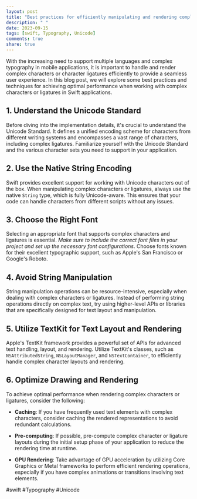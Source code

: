 ```yaml
---
layout: post
title: "Best practices for efficiently manipulating and rendering complex characters or character ligatures in Swift applications"
description: " "
date: 2023-09-15
tags: [swift, Typography, Unicode]
comments: true
share: true
---
```


With the increasing need to support multiple languages and complex typography in mobile applications, it is important to handle and render complex characters or character ligatures efficiently to provide a seamless user experience. In this blog post, we will explore some best practices and techniques for achieving optimal performance when working with complex characters or ligatures in Swift applications.

## 1. Understand the Unicode Standard

Before diving into the implementation details, it's crucial to understand the Unicode Standard. It defines a unified encoding scheme for characters from different writing systems and encompasses a vast range of characters, including complex ligatures. Familiarize yourself with the Unicode Standard and the various character sets you need to support in your application.

## 2. Use the Native String Encoding

Swift provides excellent support for working with Unicode characters out of the box. When manipulating complex characters or ligatures, always use the native `String` type, which is fully Unicode-aware. This ensures that your code can handle characters from different scripts without any issues.

## 3. Choose the Right Font

Selecting an appropriate font that supports complex characters and ligatures is essential. *Make sure to include the correct font files in your project and set up the necessary font configurations*. Choose fonts known for their excellent typographic support, such as Apple's San Francisco or Google's Roboto.

## 4. Avoid String Manipulation

String manipulation operations can be resource-intensive, especially when dealing with complex characters or ligatures. Instead of performing string operations directly on complex text, try using higher-level APIs or libraries that are specifically designed for text layout and manipulation.

## 5. Utilize TextKit for Text Layout and Rendering

Apple's TextKit framework provides a powerful set of APIs for advanced text handling, layout, and rendering. Utilize TextKit's classes, such as `NSAttributedString`, `NSLayoutManager`, and `NSTextContainer`, to efficiently handle complex character layouts and rendering.

## 6. Optimize Drawing and Rendering

To achieve optimal performance when rendering complex characters or ligatures, consider the following:

- **Caching**: If you have frequently used text elements with complex characters, consider caching the rendered representations to avoid redundant calculations.

- **Pre-computing**: If possible, pre-compute complex character or ligature layouts during the initial setup phase of your application to reduce the rendering time at runtime.

- **GPU Rendering**: Take advantage of GPU acceleration by utilizing Core Graphics or Metal frameworks to perform efficient rendering operations, especially if you have complex animations or transitions involving text elements.

#swift #Typography #Unicode